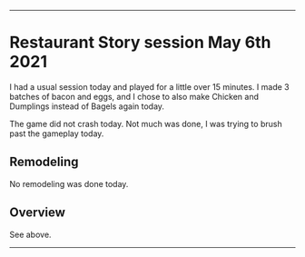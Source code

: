 
***

# Restaurant Story session May 6th 2021

I had a usual session today and played for a little over 15 minutes. I made 3 batches of bacon and eggs, and I chose to also make Chicken and Dumplings instead of Bagels again today.

The game did not crash today. Not much was done, I was trying to brush past the gameplay today.

## Remodeling

No remodeling was done today.

## Overview

See above.

***


